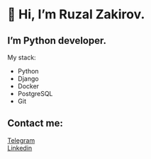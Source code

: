 👋 Hi, I’m Ruzal Zakirov.
========================
I’m Python developer.  
-------------------------
My stack:  
-  Python
-  Django
-  Docker
-  PostgreSQL
-  Git

Contact me:
-------------------------
[Telegram](https://t.me/oovvvvvvoo)  
[Linkedin](https://www.linkedin.com/in/ruzal-zakirov-76303b273/)
